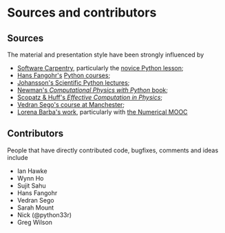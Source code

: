 # Sources and contributors

## Sources

The material and presentation style have been strongly influenced by

* [Software Carpentry](http://software-carpentry.org/), particularly the [novice Python lesson](https://github.com/swcarpentry/python-novice-inflammation);
* [Hans Fangohr's](http://www.southampton.ac.uk/~fangohr/) [Python courses](http://www.southampton.ac.uk/~fangohr/training/python/);
* [Johansson's Scientific Python lectures](https://github.com/jrjohansson/scientific-python-lectures);
* [Newman's *Computational Physics with Python* book](http://www-personal.umich.edu/~mejn/computational-physics/);
* [Scopatz & Huff's *Effective Computation in Physics*](http://physics.codes/);
* [Vedran Sego's course at Manchester](http://www.maths.manchester.ac.uk/~vsego/teaching.php);
* [Lorena Barba's work](http://lorenabarba.com/), particularly with [the Numerical MOOC]()

## Contributors

People that have directly contributed code, bugfixes, comments and ideas include

* Ian Hawke
* Wynn Ho
* Sujit Sahu
* Hans Fangohr
* Vedran Sego
* Sarah Mount
* Nick (@python33r)
* Greg Wilson
